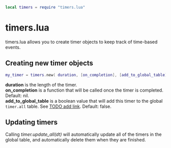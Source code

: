 
```lua
local timers = require "timers.lua"
```

# timers.lua
timers.lua allows you to create timer objects to keep track of time-based events.

## Creating new timer objects

```lua
my_timer = timers.new( duration, [on_completion], [add_to_global_table] )
```
__duration__ is the length of the timer.  
__on_completion__ is a function that will be called once the timer is completed. Default: nil.  
__add_to_global_table__ is a boolean value that will add this timer to the global `timer.all` table. See  [TODO add link](). Default: false.

## Updating timers
Calling _timer.update_all(dt)_ will automatically update all of the timers in the global table, and automatically delete them when they are finished.
